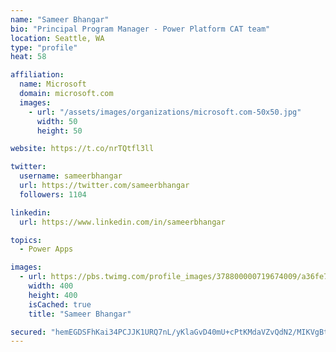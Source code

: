 ```yaml
---
name: "Sameer Bhangar"
bio: "Principal Program Manager - Power Platform CAT team"
location: Seattle, WA
type: "profile"
heat: 58

affiliation:
  name: Microsoft
  domain: microsoft.com
  images:
    - url: "/assets/images/organizations/microsoft.com-50x50.jpg"
      width: 50
      height: 50

website: https://t.co/nrTQtfl3ll

twitter:
  username: sameerbhangar
  url: https://twitter.com/sameerbhangar
  followers: 1104

linkedin:
  url: https://www.linkedin.com/in/sameerbhangar

topics:
  - Power Apps

images:
  - url: https://pbs.twimg.com/profile_images/378800000719674009/a36fe7ddfab1778b76e5793772e43798_400x400.jpeg
    width: 400
    height: 400
    isCached: true
    title: "Sameer Bhangar"

secured: "hemEGDSFhKai34PCJJK1URQ7nL/yKlaGvD40mU+cPtKMdaVZvQdN2/MIKVgBt8o5lhwrlOogzZF+RqinF95wETCMJjKUfS9dhFWI+Ruf4ef5sUeRTOci3I5zL6K61UbyBu1zTISGTd39jqJ7DdNggeYyI6Pl6t/fcyAiRoF0+23r8EhP028jxsXFaTkZPuR9yF1qeDV2IK64cFb89h6oSXNRFnSFC2/uRjS69E8SeCGEvEmhUmseJu+oao6zF28KGgOoeR9LyAAV99s1YLV/yqKECYy7vrMY5QoMIBmFWiwyUpyUnLvT477M/aEL27KtcqW3xu0ePu/2uvXPFLym1bzGyR+ixjiCU02qU2grRfswHHqkdopP43WX7JzUy3MduHuM87GlshktWOghxewkq/Z3qv/FFeB+xfYmZNpckEU=;nMZhh/6UqUEAH5oburWN7g=="
---
```


